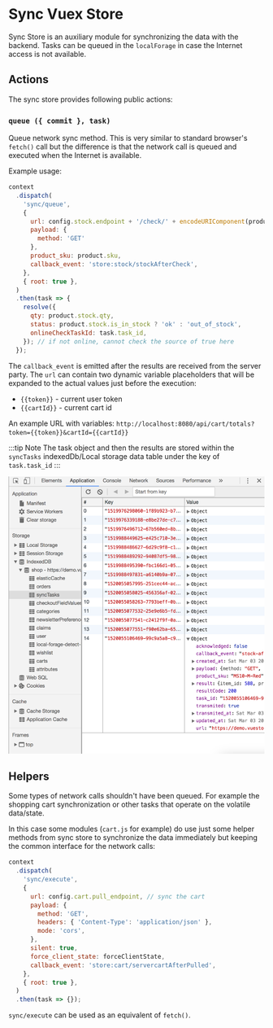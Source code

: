 # Sync Vuex Store

Sync Store is an auxiliary module for synchronizing the data with the backend. Tasks can be queued in the `localForage` in case the Internet access is not available.

## Actions

The sync store provides following public actions:

### `queue ({ commit }, task)`

Queue network sync method. This is very similar to standard browser's `fetch()` call but the difference is that the network call is queued and executed when the Internet is available.

Example usage:

```js
context
  .dispatch(
    'sync/queue',
    {
      url: config.stock.endpoint + '/check/' + encodeURIComponent(product.sku),
      payload: {
        method: 'GET'
      },
      product_sku: product.sku,
      callback_event: 'store:stock/stockAfterCheck',
    },
    { root: true },
  )
  .then(task => {
    resolve({
      qty: product.stock.qty,
      status: product.stock.is_in_stock ? 'ok' : 'out_of_stock',
      onlineCheckTaskId: task.task_id,
    }); // if not online, cannot check the source of true here
  });
```

The `callback_event` is emitted after the results are received from the server party.
The `url` can contain two dynamic variable placeholders that will be expanded to the actual values just before the execution:

- `{{token}}` - current user token
- `{{cartId}}` - current cart id

An example URL with variables: `http://localhost:8080/api/cart/totals?token={{token}}&cartId={{cartId}}`

:::tip Note
The task object and then the results are stored within the `syncTasks` indexedDb/Local storage data table under the key of `task.task_id`
:::

![syncTasks local collection stores the tasks and the results](../images/syncTasks-example.png)

## Helpers

Some types of network calls shouldn't have been queued. For example the shopping cart synchronization or other tasks that operate on the volatile data/state.

In this case some modules (`cart.js` for example) do use just some helper methods from sync store to synchronize the data immediately but keeping the common interface for the network calls:

```js
context
  .dispatch(
    'sync/execute',
    {
      url: config.cart.pull_endpoint, // sync the cart
      payload: {
        method: 'GET',
        headers: { 'Content-Type': 'application/json' },
        mode: 'cors',
      },
      silent: true,
      force_client_state: forceClientState,
      callback_event: 'store:cart/servercartAfterPulled',
    },
    { root: true },
  )
  .then(task => {});
```

`sync/execute` can be used as an equivalent of `fetch()`.
